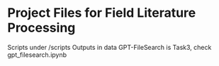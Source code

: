 # Project Files for Field Literature Processing
Scripts under /scripts
Outputs in data
GPT-FileSearch is Task3, check gpt_filesearch.ipynb